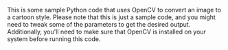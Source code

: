 This is some sample Python code that uses OpenCV to convert an image to a cartoon style.
Please note that this is just a sample code, and you might need to tweak some of the parameters to get the desired output. Additionally, you'll need to make sure that OpenCV is installed on your system before running this code.
